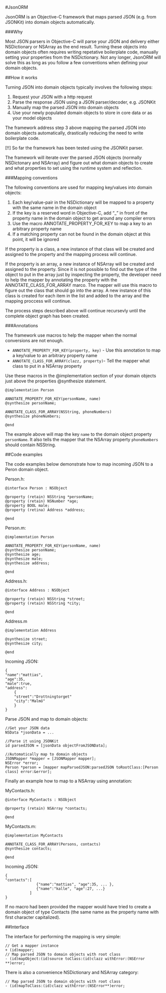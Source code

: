 #JsonORM

JsonORM is an Objective-C framework that maps parsed JSON (e.g. from JSONKit) into domain objects automatically.

###Why

Most JSON parsers in Objective-C will parse your JSON and delivery either NSDictionary or NSArray as the end result. Turning these objects into domain objects often requires writing repetative boilerplate code, manually setting your properties from the NSDictionary. Not any longer, JsonORM will solve this as long as you follow a few conventions when defining your domain objects.

##How it works

Turning JSON into domain objects typically involves the following steps:
 
1. Request your JSON with a http request  
2. Parse the response JSON using a JSON parser/decoder, e.g. JSONKit  
3. Manually map the parsed JSON into domain objects  
4. Use your newly populated domain objects to store in core data or as your model objects

The framework address step 3 above mapping the parsed JSON into domain objects automatically, drastically reducing the need to write boilerplate code.

[!!] So far the framework has been tested using the JSONKit parser.
 
The framework will iterate over the parsed JSON objects (normally NSDictonary and NSArray) and figure out what domain objects to create and what properties to set using the runtime system and reflection.


###Mapping conventions

The following conventions are used for mapping key/values into domain objects:

1. Each key/value-pair in the NSDictionary will be mapped to a property with the same name in the domain object  
2. If the key is a reserved word in Objective-C, add “_” in front of the property name in the domain object to get around any compiler errors  
3. Use the macro ANNOTATE_PROPERTY_FOR_KEY to map a key to an arbitrary property name
4. If a matching property can not be found in the domain object at this point, it will be ignored  
 
If the property is a class, a new instance of that class will be created and assigned to the property and the mapping process will continue.
 
If the property is an array, a new instance of NSArray will be created and assigned to the property. Since it is not possible to find out the type of the object to put in the array just by inspecting the property, the developer need to help the mapper by annotating the property with the ANNOTATE_CLASS_FOR_ARRAY marco. The mapper will use this macro to figure out the class that should go into the array. A new instance of this class is created for each item in the list and added to the array and the mapping proccess will continue.
  
The process steps described above will continue recursevly until the complete object graph has been created.
 
###Annotations
 
The framework use macros to help the mapper when the normal conversions are not enough.
  
- `ANNOTATE_PROPERTY_FOR_KEY(property, key)` - Use this annotation to map a key/value to an arbitrary property name
- `ANNOTATE_CLASS_FOR_ARRAY(clazz, property)`- Tell the mapper what class to put in a NSArray property
 
Use these macros in the @implementation section of your domain objects just above the properties @synthesize statement.
 
    @implementation Person
 
    ANNOTATE_PROPERTY_FOR_KEY(personName, name)
    @synthesize personName;
 
    ANNOTATE_CLASS_FOR_ARRAY(NSString, phoneNumbers)
    @synthesize phoneNumbers;
 
    @end
 
The example above will map the key `name` to the domain object property `personName`. It also tells the mapper that the 
NSArray property `phoneNumbers` should contain NSString.


##Code examples

The code examples below demonstrate how to map incoming JSON to a Peron domain object.

Person.h:

    @interface Person : NSObject

    @property (retain) NSString *personName;
    @property (retain) NSNumber *age;
    @property BOOL male;
    @property (retina) Address *address;    

    @end
    
Person.m:
    
	@implementation Person
	
	ANNOTATE_PROPERTY_FOR_KEY(personName, name)
	@synthesize personName;
	@synthesize age;
	@synthesize male;
	@synthesize address;

	@end

Address.h:

    @interface Address : NSObject

    @property (retain) NSString *street;
    @property (retain) NSString *city;

    @end
    
Address.m

	@implementation Address
	
	@synthesize street;
	@synthesize city;

	@end

Incoming JSON:

    {
    "name":"mattias",
    "age":35,
    "male":true,
    "address": 
        {
        "street":"Drottningtorget"
        "city":"Malmö"
        }
    }

Parse JSON and map to domain objects:

    //Get your JSON data
    NSData *jsonData = ...

    //Parse it using JSONKit
    id parsedJSON = [jsonData objectFromJSONData];

    //Automatically map to domain objects
    JSONMapper *mapper = [JSONMapper mapper];
    NSError *error;
    Person *person = [mapper mapParsedJSON:parsedJSON toRootClass:[Person class] error:&error];

Finally an example how to map to a NSArray using annotation:

MyContacts.h:

    @interface MyContacts : NSObject 
    
    @property (retain) NSArray *contacts;

    @end
    
MyContacts.m:
	
	@implementation MyContacts
	
	ANNOTATE_CLASS_FOR_ARRAY(Persons, contacts)
	@synthesize contacts;

	@end

Incoming JSON:

    {
    "contacts":[
             	  {"name":"mattias", "age":35, ... },
             	  {"name":"kalle", "age":27, ...}
               ]
    }

If no macro had been provided the mapper would have tried to create a domain object of type Contacts (the same name as the property name with first character capitalized).

##Interface

The interface for performing the mapping is very simple:

    // Get a mapper instance
    + (id)mapper;
    // Map parsed JSON to domain objects with root class
	- (id)mapObject:(id)source toClass:(id)clazz withError:(NSError **)error;
	
There is also a convenience NSDictionary and NSArray category:
	
    // Map parsed JSON to domain objects with root class
	- (id)mapToClass:(id)clazz withError:(NSError**)error;
